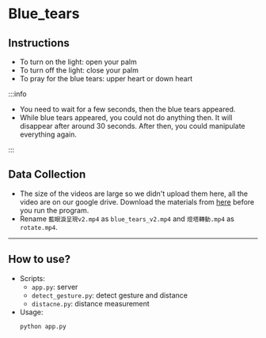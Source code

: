 # Blue_tears

## Instructions
- To turn on the light: open your palm
- To turn off the light: close your palm
- To pray for the blue tears: upper heart or down heart

:::info

- You need to wait for a few seconds, then the blue tears appeared.
- While blue tears appeared, you could not do anything then. It will disappear after around 30 seconds. After then, you could manipulate everything again.

:::

## Data Collection
- The size of the videos are large so we didn't upload them here, all the video are on our google drive. Download the materials from [here](https://drive.google.com/drive/u/0/folders/12hI5uB_-W8tm1z1VPcJoLmeoTQmb6mGd) before you run the program.
- Rename `藍眼淚呈現v2.mp4` as `blue_tears_v2.mp4` and `燈塔轉動.mp4` as `rotate.mp4`.

---
## How to use?
- Scripts: 
	- `app.py`: server
	- `detect_gesture.py`: detect gesture and distance
	- `distacne.py`: distance measurement
- Usage: 
	```bash
	python app.py
	```

